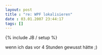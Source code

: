 ```yaml
---
layout: post
title : "re: WPF lokalisieren"
date : 03.01.2007 23:44:17
tags: []
---
```

{% include JB / setup %}

wenn ich das vor 4 Stunden gewusst hätte ;)
